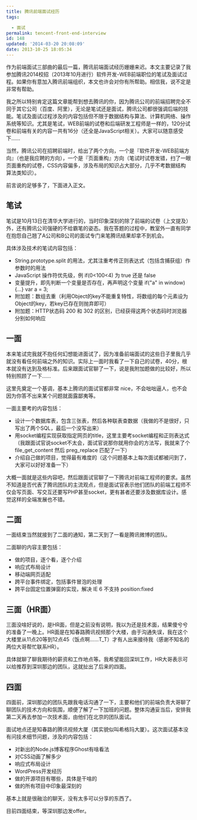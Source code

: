 ```yaml
---
title: 腾讯前端面试经历
tags: 

  - 面试
permalink: tencent-front-end-interview
id: 148
updated: '2014-03-20 20:08:09'
date: 2013-10-25 18:05:34
---
```


作为前端面试三部曲的最后一篇，腾讯前端面试经历姗姗来迟。本文主要记录了我参加腾讯2014校招（2013年10月进行）软件开发-WEB前端职位的笔试及面试过程。如果你有意加入腾讯前端组织，本文也许会对你有所帮助。相信我，说不定是非常有帮助。

我之所以特别肯定这篇文章能帮到想去腾讯的你，因为腾讯公司的前端招聘完全不同于其它公司（百度、阿里），无论是笔试还是面试，腾讯公司都很强调后端的技能。笔试及面试过程涉及的内容包括但不限于数据结构与算法、计算机网络、操作系统等知识。尤其是笔试，WEB前端的试卷和后端研发工程师是一样的，120分试卷和前端有关的内容一共有16分（还全是JavaScript相关）。大家可以随意感受下……

当然，腾讯公司在招聘前端时，给出了两个方向，一个是『软件开发-WEB前端方向』（也是我应聘的方向），一个是『页面重构』方向（笔试时试卷发错，扫了一眼页面重构的试卷，CSS内容偏多，涉及布局的知识占大部分，几乎不考数据结构算法类知识）。

前言说的足够多了，下面进入正文。
<h2 id="_1">笔试</h2>
笔试是10月13日在清华大学进行的，当时印象深刻的除了前端的试卷（上文提及）外，还有腾讯公司强硬的不给霸笔的姿态。我在答题的过程中，教室外一直有同学在抱怨自己翘了A公司和B公司的面试专门来笔腾讯结果却拿不到机会。

具体涉及技术的笔试内容包括：
<ul>
	<li>String.prototype.split 的用法，尤其注重考传正则表达式（包括含捕获组）作参数时的用法</li>
	<li>JavaScript 操作符优先级，例 if(0&lt;100&lt;4) 为 true 还是 false</li>
	<li>变量提升，即先判断一个变量是否存在，再声明这个变量 if("a" in window) {...} var a = 3;</li>
	<li>附加题：数组去重（利用Object的key不能重复特性，将数组的每个元素设为Object的key，若key已存在则抛弃即可）</li>
	<li>附加题：HTTP状态码 200 和 302 的区别，已经获得这两个状态码时浏览器分别如何响应</li>
</ul>
<h2 id="_2">一面</h2>
本来笔试完我就不抱任何幻想能进面试了，因为准备前端面试的这些日子里我几乎就没有看任何前端之外的知识。实际上一面时我看了一下自己的试卷，40分，根本就没有达到及格标准。后来跟面试官聊了一下，说是我附加题做的比较好，所以特别照顾了一下……

这里先奠定一个基调，基本上腾讯的面试官都非常 nice，不会咄咄逼人，也不会因为你答不出来某个问题就面露鄙夷等。

一面主要考的内容包括：
<ul>
	<li>设计一个数据库表，包含三张表，然后各种联表查数据（我做的不是很好，只写出了两个SQL，最后一个没写出来）</li>
	<li>用socket编程实现获取指定网页的title，这里主要考socket编程和正则表达式（我跟面试官说socket不太会，面试官说那你就用你会的方法写，我就来了个 file_get_content 然后 preg_replace 匹配了一下）</li>
	<li>介绍自己做的项目，觉得最有难度的（这个问题基本上每次面试都被问到了，大家可以好好准备一下）</li>
</ul>
大概一面就是这些内容吧，然后跟面试官聊了一下腾讯对前端工程师的要求。虽然不知道是否代表了腾讯团队的主流观点，但是面试官表示他们团队的前端工程师不仅会写页面、写交互还要写PHP甚至socket，更有甚者还要涉及数据库设计。感觉这样的全端发展也不错。
<h2 id="_3">二面</h2>
一面结束当然就接到了二面的通知，第二天到了一看是腾讯微博的团队。

二面聊的内容主要包括：
<ul>
	<li>做的项目，逐个看，逐个介绍</li>
	<li>响应式布局设计</li>
	<li>移动端网页适配</li>
	<li>跨平台事件绑定，包括事件冒泡的处理</li>
	<li>跨平台固定位置弹窗的实现，解决 IE 6 不支持 position:fixed</li>
</ul>
<h2 id="hr">三面（HR面）</h2>
三面没啥好说的，是HR面，但是之前没有说明，我以为还是技术面，结果傻兮兮的准备了一晚上。HR面是在知春路腾讯视频那个大楼，由于沟通失误，我在这个大楼里从11点20等到12点45（饭点啊……T_T）才有人出来接待我（感谢不知名的两位大哥帮忙联系HR）。

具体就聊了聊我期待的薪资和工作地点等。我希望能回深圳工作，HR大哥表示可以给推荐到深圳那边的团队，这就扯出了后来的四面。
<h2 id="_4">四面</h2>
四面前，深圳那边的团队先跟我电话沟通了一下，主要和他们的前端负责大哥聊了聊团队的技术方向和氛围，顺便了解了一下加班的问题。整体沟通妥当后，安排我第二天再去参加一次技术面，由他们在北京的团队面试。

面试地点还是知春路的腾讯视频大厦（其实貌似叫希格玛大厦）。这次面试基本没有问技术细节问题，涉及的内容包括：
<ul>
	<li>对新出的Node.js博客程序Ghost有啥看法</li>
	<li>对CSS动画了解多少</li>
	<li>响应式布局设计</li>
	<li>WordPress开发经历</li>
	<li>做的开源项目有哪些，具体是干啥的</li>
	<li>做的所有项目中印象最深刻的</li>
</ul>
基本上就是很融洽的聊天，没有太多可以分享的东西了。

目前四面结束，等深圳那边发offer。